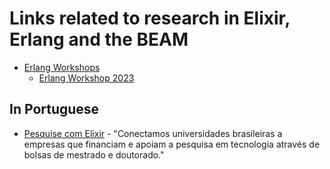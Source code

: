 # Links related to research in Elixir, Erlang and the BEAM

- [Erlang Workshops](https://www.erlang.org/community/workshops)
  - [Erlang Workshop 2023](https://icfp23.sigplan.org/home/erlang-2023)



## In Portuguese 

 - [Pesquise com Elixir](https://pesquisecomelixir.com.br/) - "Conectamos universidades brasileiras a empresas que financiam e apoiam a pesquisa em tecnologia através de bolsas de mestrado e doutorado."

